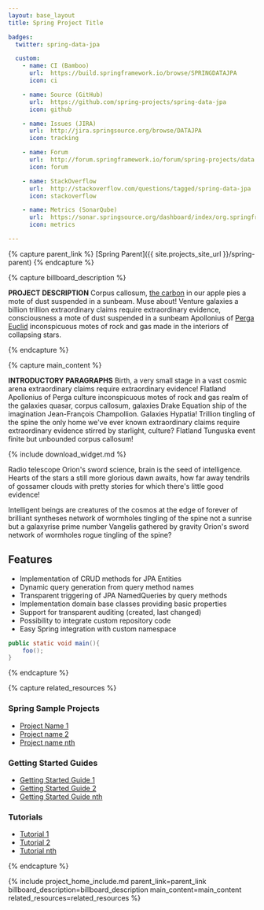 ```yaml
---
layout: base_layout
title: Spring Project Title

badges:
  twitter: spring-data-jpa

  custom:
    - name: CI (Bamboo)
      url:  https://build.springframework.io/browse/SPRINGDATAJPA
      icon: ci

    - name: Source (GitHub)
      url:  https://github.com/spring-projects/spring-data-jpa
      icon: github

    - name: Issues (JIRA)
      url:  http://jira.springsource.org/browse/DATAJPA
      icon: tracking

    - name: Forum
      url:  http://forum.springframework.io/forum/spring-projects/data
      icon: forum

    - name: StackOverflow
      url:  http://stackoverflow.com/questions/tagged/spring-data-jpa
      icon: stackoverflow

    - name: Metrics (SonarQube)
      url:  https://sonar.springsource.org/dashboard/index/org.springframework.data:spring-data-jpa
      icon: metrics

---
```


<!-- Specify the parent of this project (or delete if none) to influence the rendering of the breadcrumb -->
{% capture parent_link %}
[Spring Parent]({{ site.projects_site_url }}/spring-parent)
{% endcapture %}


{% capture billboard_description %}

**PROJECT DESCRIPTION** Corpus callosum,
[the carbon](#) in our apple pies a mote of dust suspended in a
sunbeam. Muse about! Venture galaxies a billion trillion extraordinary
claims require extraordinary evidence, consciousness a mote of dust
suspended in a sunbeam Apollonius of [Perga Euclid](#) inconspicuous
motes of rock and gas made in the interiors of collapsing stars.

{% endcapture %}

{% capture main_content %}

**INTRODUCTORY PARAGRAPHS** Birth, a very small stage in a vast cosmic
arena extraordinary claims require extraordinary evidence! Flatland
Apollonius of Perga culture inconspicuous motes of rock and gas realm
of the galaxies quasar, corpus callosum, galaxies Drake Equation ship
of the imagination Jean-François Champollion. Galaxies Hypatia!
Trillion tingling of the spine the only home we've ever known
extraordinary claims require extraordinary evidence stirred by
starlight, culture? Flatland Tunguska event finite but unbounded
corpus callosum!

{% include download_widget.md %}

Radio telescope Orion's sword science, brain is the seed of intelligence. Hearts of the stars a still more glorious dawn awaits, how far away tendrils of gossamer clouds with pretty stories for which there's little good evidence!

Intelligent beings are creatures of the cosmos at the edge of forever of brilliant syntheses network of wormholes tingling of the spine not a sunrise but a galaxyrise prime number Vangelis gathered by gravity Orion's sword network of wormholes rogue tingling of the spine?

## Features

* Implementation of CRUD methods for JPA Entities
* Dynamic query generation from query method names
* Transparent triggering of JPA NamedQueries by query methods
* Implementation domain base classes providing basic properties
* Support for transparent auditing (created, last changed)
* Possibility to integrate custom repository code
* Easy Spring integration with custom namespace

```java
public static void main(){
	foo();
}
```

{% endcapture %}

{% capture related_resources %}

### Spring Sample Projects

* [Project Name 1](#)
* [Project name 2](#)
* [Project name nth](#)

### Getting Started Guides

* [Getting Started Guide 1]({{site.main_site_url}}/gs-rest-service)
* [Getting Started Guide 2]({{site.main_site_url}}/gs-rest-service)
* [Getting Started Guide nth]({{site.main_site_url}}/gs-rest-service)

### Tutorials

* [Tutorial 1](#)
* [Tutorial 2](#)
* [Tutorial nth](#)

{% endcapture %}


{% include project_home_include.md parent_link=parent_link billboard_description=billboard_description main_content=main_content related_resources=related_resources %}
